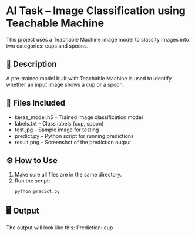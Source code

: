 # AI Task – Image Classification using Teachable Machine

This project uses a Teachable Machine image model to classify images into two categories: cups and spoons.

## 📝 Description
A pre-trained model built with Teachable Machine is used to identify whether an input image shows a cup or a spoon.

## 📂 Files Included
- keras_model.h5 – Trained image classification model  
- labels.txt – Class labels (cup, spoon)  
- test.jpg – Sample image for testing  
- predict.py – Python script for running predictions  
- result.png – Screenshot of the prediction output

## ⚙️ How to Use
1. Make sure all files are in the same directory.  
2. Run the script:
   ```bash
   python predict.py

## 🖥️ Output
The output will look like this:
Prediction: cup
